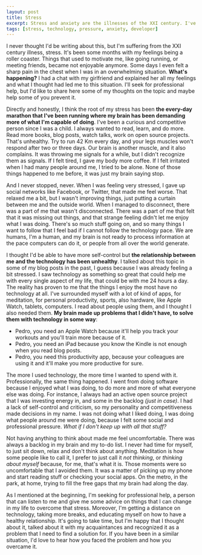 ```yaml
---
layout: post
title: Stress
excerpt: Stress and anxiety are the illnesses of the XXI century. I've suffering from them and I share in this blog post how it ended up happening and what I'm doing to overcome them.
tags: [stress, technology, pressure, anxiety, developer]
---
```


I never thought I'd be writing about this, but I'm suffering from the XXI century illness, stress. It's been some months with my feelings being a roller coaster. Things that used to motivate me, like going running, or meeting friends, became not enjoyable anymore. Some days I even felt a sharp pain in the chest when I was in an overwhelming situation. **What's happening?** I had a chat with my girlfriend and explained her all my feelings and what I thought had led me to this situation. I'll seek for professional help, but I'd like to share here some of my thoughts on the topic and maybe help some of you prevent it.

Directly and honestly, I think the root of my stress has been **the every-day marathon that I've been running where my brain has been demanding more of what I'm capable of doing**. I've been a curious and competitive person since I was a child. I always wanted to read, learn, and do more. Read more books, blog posts, watch talks, work on open source projects. That's unhealthy. Try to run 42 Km every day, and your legs muscles won't respond after two or three days. Our brain is another muscle, and it also complains. It was throwing me signals for a while, but I didn't recognize them as signals. If I felt tired, I gave my body more coffee. If I felt irritated when I had many people around me, I tried to be alone. None of those things happened to me before, it was just my brain saying stop.

And I never stopped, never. When I was feeling very stressed, I gave up social networks like Facebook, or Twitter, that made me feel worse. That relaxed me a bit, but I wasn't improving things, just putting a curtain between me and the outside world. When I managed to disconnect, there was a part of me that wasn't disconnected. There was a part of me that felt that it was missing out things, and that strange feeling didn't let me enjoy what I was doing. There's so much stuff going on, and so many things I want to follow that I feel bad if I cannot follow the technology pace. We are humans, I'm a human, and my brain is not ready to process information at the pace computers can do it, or people from all over the world generate. 

I thought I'd be able to have more self-control but **the relationship between me and the technology has been unhealthy**. I talked about this topic in some of my blog posts in the past, I guess because I was already feeling a bit stressed. I saw technology as something so great that could help me with every single aspect of my life, that could be with me 24 hours a day. The reality has proven to me that the things I enjoy the most have no technology at all. I've surrounded myself with a lot of kind of apps, for meditation, for personal productivity, sports, also hardware, like Apple Watch, tablets, computers. I read about people using them, and I thought I also needed them. **My brain made up problems that I didn't have, to solve them with technology in some way**:

- Pedro, you need an Apple Watch because it'll help you track your workouts and you'll train more because of it.
- Pedro, you need an iPad because you know the Kindle is not enough when you read blog posts.
- Pedro, you need this productivity app, because your colleagues are using it and it'll make you more productive for sure.

The more I used technology, the more time I wanted to spend with it. Professionally, the same thing happened. I went from doing software because I enjoyed what I was doing, to do more and more of what everyone else was doing. For instance, I always had an active open source project that I was investing energy in, and some in the backlog *(just in case)*. I had a lack of self-control and criticism, so my personality and competitiveness made decisions in my name. I was not doing what I liked doing, I was doing what people around me were doing, because I felt some social and professional pressure. *What if I don't keep up with all that stuff?*

Not having anything to think about made me feel uncomfortable. There was always a backlog in my brain and my to-do list. I never had time for myself, to just sit down, relax and don't think about anything. Meditation is how some people like to call it, I prefer to just call it *not thinking*, or *thinking about myself* because, for me, that's what it is. Those moments were so uncomfortable that I avoided them. It was a matter of picking up my phone and start reading stuff or checking your social apps. On the metro, in the park, at home, trying to fill the free gaps that my brain had along the day.

As I mentioned at the beginning, I'm seeking for professional help, a person that can listen to me and give me some advice on things that I can change in my life to overcome that stress. Moreover, I'm getting a distance on technology, taking more breaks, and educating myself on how to have a healthy relationship. It's going to take time, but I'm happy that I thought about it, talked about it with my acquaintances and recognized it as a problem that I need to find a solution for. If you have been in a similar situation, I'd love to hear how you faced the problem and how you overcame it.
